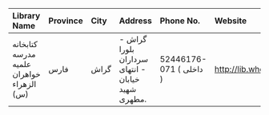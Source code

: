 | Library Name                             | Province   | City   | Address                                                                | Phone No.               | Website           |
|:-----------------------------------------|:-----------|:-------|:-----------------------------------------------------------------------|:------------------------|:------------------|
| كتابخانه مدرسه علمیه خواهران الزهراء (س) | فارس       | گراش   | گراش - بلورا سرداران - انتهای خیابان شهید مطهری.                       | 52446176-071 ( داخلی  ) | http://lib.whc.ir |